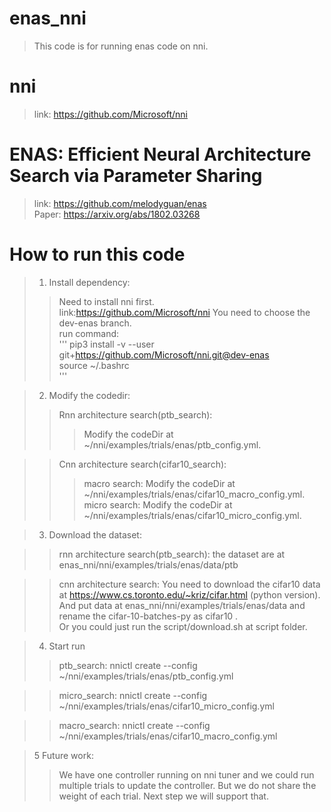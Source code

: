 
# enas_nni
>This code is for running enas code on nni.  
# nni
>link:  https://github.com/Microsoft/nni  
# ENAS: Efficient Neural Architecture Search via Parameter Sharing
>link:  https://github.com/melodyguan/enas   
>Paper: https://arxiv.org/abs/1802.03268  

# How to run this code
>1. Install dependency:  
>>  Need to install nni first.  
>>  link:https://github.com/Microsoft/nni You need to choose the dev-enas branch.  
>>  run command:   
'''
>>  pip3 install -v --user git+https://github.com/Microsoft/nni.git@dev-enas  
>>  source ~/.bashrc   
'''

>2. Modify the codedir:
>>  Rnn architecture search(ptb_search):
>>>    Modify the codeDir at ~/nni/examples/trials/enas/ptb_config.yml.   
      
>>  Cnn architecture search(cifar10_search):
>>>   macro search:  Modify the codeDir at  ~/nni/examples/trials/enas/cifar10_macro_config.yml.        
>>>   micro search:   Modify the codeDir at ~/nni/examples/trials/enas/cifar10_micro_config.yml.    
        
>3. Download the dataset:
  
>> rnn architecture search(ptb_search):    the dataset are at enas_nni/nni/examples/trials/enas/data/ptb
    
>>  cnn architecture search:  You need to download the cifar10 data at https://www.cs.toronto.edu/~kriz/cifar.html (python version).   
And put data at  enas_nni/nni/examples/trials/enas/data and rename the cifar-10-batches-py as cifar10 .   
Or you could just run the script/download.sh at script folder.

>4. Start run
>>  ptb_search:
>>    nnictl create --config ~/nni/examples/trials/enas/ptb_config.yml  

>>  micro_search:
>>    nnictl create --config ~/nni/examples/trials/enas/cifar10_micro_config.yml  

  
>>  macro_search:
>>    nnictl create --config ~/nni/examples/trials/enas/cifar10_macro_config.yml  

>5 Future work:
>>We have one controller running on nni tuner and we could run multiple trials to update the controller. But we do not share the weight of each trial. Next step we will support that. 

